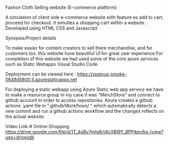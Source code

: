 Fashon Cloth Selling website (E-commerce platform)

A simulation of client side e-commerce website with feature as add to cart, proceed for checkout. It simultes a shopping cart within a website. Developed using HTML CSS and Javascript

Synopsis/Project details

To make easier for content creators to sell there merchandise, and for customers too. this website have beautiful UI for great user experience For completion of this website we had used some of the core azure services such as Static Webapps Visual Studio Code.

Deployment can be viewed here : https://zealous-smoke-0648d5800.5.azurestaticapps.net

For deploying a static webapp using Azure Static web app service we have to make a resource group in my case it was "MerchStore" and connect to github account in order to access repositories. Azure creates a github actions .yaml file in ".github/Workflows/ " which automatically detects a new commit and run a github actions workflow and the changes reflects on the actual website.

Video Link-# Online-Shopping
https://drive.google.com/file/d/1T_4gBy7mIg8rIdicXBl9Y_8PPjkev6q-/view?usp=drivesdk
